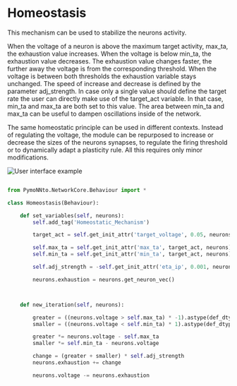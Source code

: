 # Homeostasis

This mechanism can be used to stabilize the neurons activity.

When the voltage of a neuron is above the maximum target activity, max_ta, the exhaustion value increases.
When the voltage is below min_ta, the exhaustion value decreases.
The exhaustion value changes faster, the further away the voltage is from the corresponding threshold.
When the voltage is between both thresholds the exhaustion variable stays unchanged.
The speed of increase and decrease is defined by the parameter adj_strength.
In case only a single value should define the target rate the user can directly make use of the target_act variable.
In that case, min_ta and max_ta are both set to this value.
The area between min_ta and max_ta can be useful to dampen oscillations inside of the network.

The same homeostatic principle can be used in different contexts.
Instead of regulating the voltage, the module can be repurposed to increase or decrease the sizes of the neurons synapses, to regulate the firing threshold or to dynamically adapt a plasticity rule.
All this requires only minor modifications.

![User interface example](https://raw.githubusercontent.com/trieschlab/PymoNNto/Images/HM_vg.png)

```python
from PymoNNto.NetworkCore.Behaviour import *

class Homeostasis(Behaviour):

    def set_variables(self, neurons):
        self.add_tag('Homeostatic_Mechanism')

        target_act = self.get_init_attr('target_voltage', 0.05, neurons)

        self.max_ta = self.get_init_attr('max_ta', target_act, neurons)
        self.min_ta = self.get_init_attr('min_ta', target_act, neurons)

        self.adj_strength = -self.get_init_attr('eta_ip', 0.001, neurons)

        neurons.exhaustion = neurons.get_neuron_vec()



    def new_iteration(self, neurons):

        greater = ((neurons.voltage > self.max_ta) * -1).astype(def_dtype)
        smaller = ((neurons.voltage < self.min_ta) * 1).astype(def_dtype)

        greater *= neurons.voltage - self.max_ta
        smaller *= self.min_ta - neurons.voltage

        change = (greater + smaller) * self.adj_strength
        neurons.exhaustion += change

        neurons.voltage -= neurons.exhaustion
```